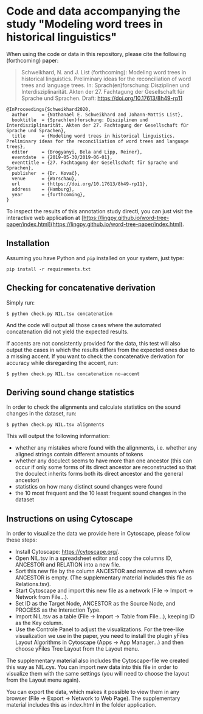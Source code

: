 # Code and data accompanying the study "Modeling word trees in historical linguistics"

When using the code or data in this repository, please cite the following (forthcoming) paper:

> Schweikhard, N. and J. List (forthcoming): Modeling word trees in historical linguistics. Preliminary ideas for the reconciliation of word trees and language trees. In: Sprach(en)forschung: Disziplinen und Interdisziplinarität. Akten der 27. Fachtagung der Gesellschaft für Sprache und Sprachen. Draft: https://doi.org/10.17613/8h49-rp11

```
@InProceedings{Schweikhard2020,
  author     = {Nathanael E. Schweikhard and Johann-Mattis List},
  booktitle  = {Sprach(en)forschung: Disziplinen und Interdisziplinarität. Akten der 27. Fachtagung der Gesellschaft für Sprache und Sprachen},
  title      = {Modeling word trees in historical linguistics. Preliminary ideas for the reconciliation of word trees and language trees},
  editor     = {Brogyanyi, Bela and Lipp, Reiner},
  eventdate  = {2019-05-30/2019-06-01},
  eventtitle = {27. Fachtagung der Gesellschaft für Sprache und Sprachen},
  publisher  = {Dr. Kovač},
  venue      = {Warschau},
  url        = {https://doi.org/10.17613/8h49-rp11},
  address    = {Hamburg},
  year       = {forthcoming},
}
```

To inspect the results of this annotation study directl, you can just visit the interactive web application at [https://lingpy.github.io/word-tree-paper/index.html](https://lingpy.github.io/word-tree-paper/index.html).


## Installation

Assuming you have Python and `pip` installed on your system, just type:

```
pip install -r requirements.txt
```

## Checking for concatenative derivation

Simply run:

```
$ python check.py NIL.tsv concatenation
```

And the code will output all those cases where the automated concatenation did not yield the expected results.

If accents are not consistently provided for the data, this test will also output the cases in which the results differs from the expected ones due to a missing accent. If you want to check the concatenative derivation for accuracy while disregarding the accent, run:

```
$ python check.py NIL.tsv concatenation no-accent
```

## Deriving sound change statistics

In order to check the alignments and calculate statistics on the sound changes in the dataset, run:

```
$ python check.py NIL.tsv alignments
```

This will output the following information:
* whether any mistakes where found with the alignments, i.e. whether any aligned strings contain different amounts of tokens
* whether any doculect seems to have more than one ancestor (this can occur if only some forms of its direct ancestor are reconstructed so that the doculect inherits forms both its direct ancestor and the general ancestor)
* statistics on how many distinct sound changes were found
* the 10 most frequent and the 10 least frequent sound changes in the dataset

## Instructions on using Cytoscape

In order to visualize the data we provide here in Cytoscape, please follow these steps:

* Install Cytoscape: https://cytoscape.org/.
* Open NIL.tsv in a spreadsheet editor and copy the columns ID, ANCESTOR and RELATION into a new file.
* Sort this new file by the column ANCESTOR and remove all rows where ANCESTOR is empty. (The supplementary material includes this file as Relations.tsv).
* Start Cytoscape and import this new file as a network (File -> Import -> Network from File...).
* Set ID as the Target Node, ANCESTOR as the Source Node, and PROCESS as the Interaction Type.
* Import NIL.tsv as a table (File -> Import -> Table from File...), keeping ID as the Key column.
* Use the Controle Panel to adjust the visualizations. For the tree-like visualization we use in the paper, you need to install the plugin yFiles Layout Algorithms in Cytoscape (Apps -> App Manager...) and then choose yFiles Tree Layout from the Layout menu.

The supplementary material also includes the Cytoscape-file we created this way as NIL.cys.
You can import new data into this file in order to visualize them with the same settings (you will need to choose the layout from the Layout menu again).

You can export the data, which makes it possible to view them in any browser (File -> Export -> Network to Web Page). The supplementary material includes this as index.html in the folder application.
